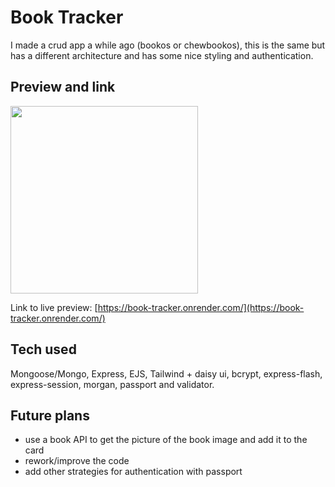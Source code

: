 # Book Tracker

I made a crud app a while ago (bookos or chewbookos), this is the same but has a different architecture and has some nice styling and authentication.

## Preview and link

<img src="https://ik.imagekit.io/a8p7pl7hs/git-previews/mvc_wkpMoLB5E.gif?ik-sdk-version=javascript-1.4.3&updatedAt=1662250813715" width='300'>

Link to live preview: [https://book-tracker.onrender.com/](https://book-tracker.onrender.com/)

## Tech used

Mongoose/Mongo, Express, EJS, Tailwind + daisy ui, bcrypt, express-flash, express-session, morgan, passport and validator.

## Future plans

- use a book API to get the picture of the book image and add it to the card
- rework/improve the code
- add other strategies for authentication with passport
